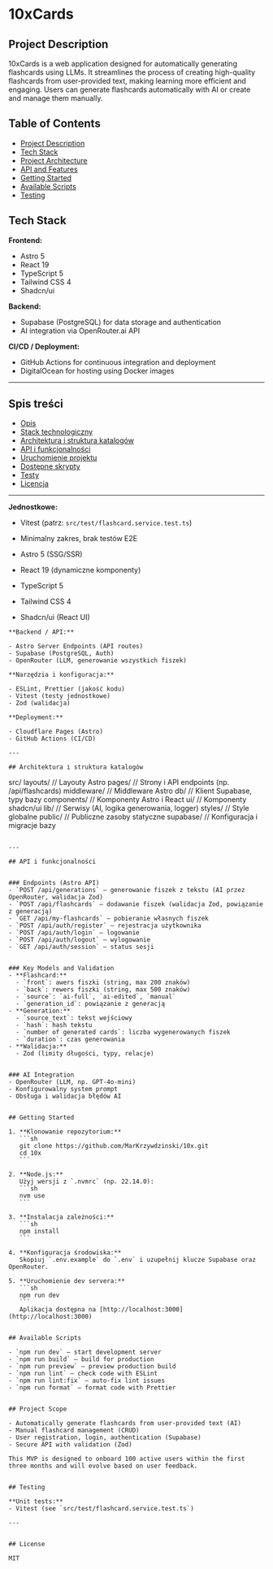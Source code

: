 # 10xCards

## Project Description

10xCards is a web application designed for automatically generating flashcards using LLMs. It streamlines the process of creating high-quality flashcards from user-provided text, making learning more efficient and engaging. Users can generate flashcards automatically with AI or create and manage them manually.

## Table of Contents

- [Project Description](#project-description)
- [Tech Stack](#tech-stack)
- [Project Architecture](#project-architecture)
- [API and Features](#api-and-features)
- [Getting Started](#getting-started)
- [Available Scripts](#available-scripts)
- [Testing](#testing)

## Tech Stack

**Frontend:**

- Astro 5
- React 19
- TypeScript 5
- Tailwind CSS 4
- Shadcn/ui

**Backend:**

- Supabase (PostgreSQL) for data storage and authentication
- AI integration via OpenRouter.ai API

**CI/CD / Deployment:**

- GitHub Actions for continuous integration and deployment
- DigitalOcean for hosting using Docker images

---

## Spis treści

- [Opis](#opis)
- [Stack technologiczny](#stack-technologiczny)
- [Architektura i struktura katalogów](#architektura-i-struktura-katalogów)
- [API i funkcjonalności](#api-i-funkcjonalności)
- [Uruchomienie projektu](#uruchomienie-projektu)
- [Dostępne skrypty](#dostępne-skrypty)
- [Testy](#testy)
- [Licencja](#licencja)

---

**Jednostkowe:**

- Vitest (patrz: `src/test/flashcard.service.test.ts`)
- Minimalny zakres, brak testów E2E

- Astro 5 (SSG/SSR)
- React 19 (dynamiczne komponenty)
- TypeScript 5
- Tailwind CSS 4
- Shadcn/ui (React UI)

```
**Backend / API:**

- Astro Server Endpoints (API routes)
- Supabase (PostgreSQL, Auth)
- OpenRouter (LLM, generowanie wszystkich fiszek)

**Narzędzia i konfiguracja:**

- ESLint, Prettier (jakość kodu)
- Vitest (testy jednostkowe)
- Zod (walidacja)

**Deployment:**

- Cloudflare Pages (Astro)
- GitHub Actions (CI/CD)

---

## Architektura i struktura katalogów

```

src/
layouts/ // Layouty Astro
pages/ // Strony i API endpoints (np. /api/flashcards)
middleware/ // Middleware Astro
db/ // Klient Supabase, typy bazy
components/ // Komponenty Astro i React
ui/ // Komponenty shadcn/ui
lib/ // Serwisy (AI, logika generowania, logger)
styles/ // Style globalne
public/ // Publiczne zasoby statyczne
supabase/ // Konfiguracja i migracje bazy

````

---

## API i funkcjonalności


### Endpoints (Astro API)
- `POST /api/generations` – generowanie fiszek z tekstu (AI przez OpenRouter, walidacja Zod)
- `POST /api/flashcards` – dodawanie fiszek (walidacja Zod, powiązanie z generacją)
- `GET /api/my-flashcards` – pobieranie własnych fiszek
- `POST /api/auth/register` – rejestracja użytkownika
- `POST /api/auth/login` – logowanie
- `POST /api/auth/logout` – wylogowanie
- `GET /api/auth/session` – status sesji


### Key Models and Validation
- **Flashcard:**
  - `front`: awers fiszki (string, max 200 znaków)
  - `back`: rewers fiszki (string, max 500 znaków)
  - `source`: `ai-full`, `ai-edited`, `manual`
  - `generation_id`: powiązanie z generacją
- **Generation:**
  - `source_text`: tekst wejściowy
  - `hash`: hash tekstu
  - `number of generated cards`: liczba wygenerowanych fiszek
  - `duration`: czas generowania
- **Walidacja:**
  - Zod (limity długości, typy, relacje)


### AI Integration
- OpenRouter (LLM, np. GPT-4o-mini)
- Konfigurowalny system prompt
- Obsługa i walidacja błędów AI


## Getting Started

1. **Klonowanie repozytorium:**
   ```sh
   git clone https://github.com/MarKrzywdzinski/10x.git
   cd 10x
   ```

2. **Node.js:**
   Użyj wersji z `.nvmrc` (np. 22.14.0):
   ```sh
   nvm use
   ```

3. **Instalacja zależności:**
   ```sh
   npm install
   ```

4. **Konfiguracja środowiska:**
   Skopiuj `.env.example` do `.env` i uzupełnij klucze Supabase oraz OpenRouter.

5. **Uruchomienie dev servera:**
   ```sh
   npm run dev
   ```
   Aplikacja dostępna na [http://localhost:3000](http://localhost:3000)


## Available Scripts

- `npm run dev` – start development server
- `npm run build` – build for production
- `npm run preview` – preview production build
- `npm run lint` – check code with ESLint
- `npm run lint:fix` – auto-fix lint issues
- `npm run format` – format code with Prettier


## Project Scope

- Automatically generate flashcards from user-provided text (AI)
- Manual flashcard management (CRUD)
- User registration, login, authentication (Supabase)
- Secure API with validation (Zod)

This MVP is designed to onboard 100 active users within the first three months and will evolve based on user feedback.


## Testing

**Unit tests:**
- Vitest (see `src/test/flashcard.service.test.ts`)

---


## License

MIT
````
